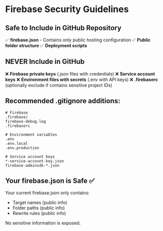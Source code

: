 # Firebase Security Guidelines

## Safe to Include in GitHub Repository

✅ **firebase.json** - Contains only public hosting configuration
✅ **Public folder structure**
✅ **Deployment scripts**

## NEVER Include in GitHub

❌ **Firebase private keys** (.json files with credentials)
❌ **Service account keys**
❌ **Environment files with secrets** (.env with API keys)
❌ **.firebaserc** (optionally exclude if contains sensitive project IDs)

## Recommended .gitignore additions:

```gitignore
# Firebase
.firebase/
firebase-debug.log
.firebaserc

# Environment variables
.env
.env.local
.env.production

# Service account keys
*-service-account-key.json
firebase-adminsdk-*.json
```

## Your firebase.json is Safe ✅

Your current firebase.json only contains:

- Target names (public info)
- Folder paths (public info)
- Rewrite rules (public info)

No sensitive information is exposed.
